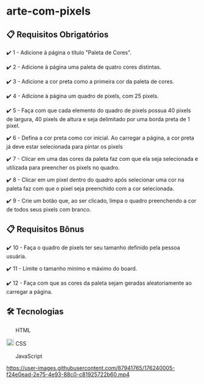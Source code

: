 # arte-com-pixels

## 📋 Requisitos Obrigatórios 

✔️ 1 - Adicione à página o título "Paleta de Cores".

✔️ 2 - Adicione à página uma paleta de quatro cores distintas.

✔️ 3 - Adicione a cor preta como a primeira cor da paleta de cores.

✔️ 4 - Adicione à página um quadro de pixels, com 25 pixels.

✔️ 5 - Faça com que cada elemento do quadro de pixels possua 40 pixels de largura, 40 pixels de altura e seja delimitado por uma borda preta de 1 pixel.

✔️ 6 - Defina a cor preta como cor inicial. Ao carregar a página, a cor preta já deve estar selecionada para pintar os pixels

✔️ 7 - Clicar em uma das cores da paleta faz com que ela seja selecionada e utilizada para preencher os pixels no quadro.

✔️ 8 - Clicar em um pixel dentro do quadro após selecionar uma cor na paleta faz com que o pixel seja preenchido com a cor selecionada.

✔️ 9 - Crie um botão que, ao ser clicado, limpa o quadro preenchendo a cor de todos seus pixels com branco.


## 📋 Requisitos Bônus

✔️ 10 - Faça o quadro de pixels ter seu tamanho definido pela pessoa usuária.

✔️ 11 - Limite o tamanho mínimo e máximo do board.

✔️ 12 - Faça com que as cores da paleta sejam geradas aleatoriamente ao carregar a página.

## 🛠 Tecnologias


<img src="https://image.flaticon.com/icons/png/512/732/732212.png" width="20" height="16" /> HTML

<img src="https://www.pinclipart.com/picdir/middle/175-1759459_eng-a-med-kamel-frameworks-css-css-logo.png" width="20" height="18" /> CSS

<img src="https://www.kindpng.com/picc/m/67-678384_transparent-javascript-icon-png-png-download.png" width="16" height="16" /> &nbsp;JavaScript


https://user-images.githubusercontent.com/87941765/176240005-f24e0ead-2e75-4e93-88c0-c81925722b60.mp4

